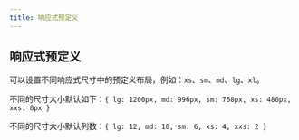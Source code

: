 ```yaml
---
title: 响应式预定义
---
```


<b-back-top></b-back-top>

## 响应式预定义

可以设置不同响应式尺寸中的预定义布局，例如：`xs`、`sm`、`md`、`lg`、`xl`。

不同的尺寸大小默认如下：`{ lg: 1200px, md: 996px, sm: 768px, xs: 480px, xxs: 0px }`

不同的尺寸大小默认列数：`{ lg: 12, md: 10, sm: 6, xs: 4, xxs: 2 }`

<preview path="./demo/08-responsive-pred.vue"></preview>
